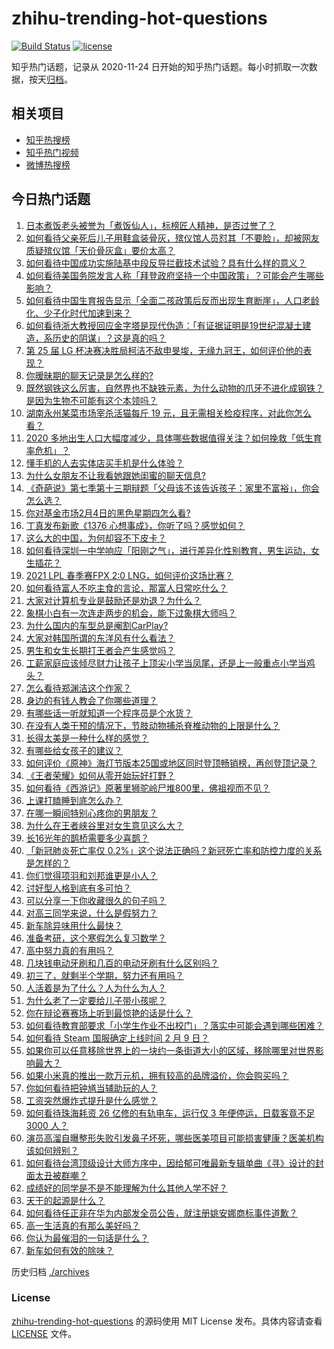 # zhihu-trending-hot-questions

[![Build Status](https://github.com/justjavac/zhihu-trending-hot-questions/workflows/ci/badge.svg?branch=master)](https://github.com/justjavac/zhihu-trending-hot-questions/actions)
[![license](https://img.shields.io/github/license/justjavac/zhihu-trending-hot-questions)](https://github.com/justjavac/zhihu-trending-hot-questions/blob/master/LICENSE)

知乎热门话题，记录从 2020-11-24 日开始的知乎热门话题。每小时抓取一次数据，按天[归档](./archives)。

## 相关项目

- [知乎热搜榜](https://github.com/justjavac/zhihu-trending-top-search)
- [知乎热门视频](https://github.com/justjavac/zhihu-trending-hot-video)
- [微博热搜榜](https://github.com/justjavac/weibo-trending-hot-search)

## 今日热门话题

<!-- BEGIN -->
<!-- 最后更新时间 Fri Feb 05 2021 06:01:34 GMT+0800 (CST) -->
1. [日本煮饭老头被誉为「煮饭仙人」，标榜匠人精神，是否过誉了？](https://www.zhihu.com/question/56773677)
1. [如何看待父亲死后儿子用鞋盒装骨灰，殡仪馆人员怼其「不要脸」，却被网友质疑殡仪馆「天价骨灰盒」要价太高？](https://www.zhihu.com/question/441101618)
1. [如何看待中国成功实施陆基中段反导拦截技术试验？具有什么样的意义？](https://www.zhihu.com/question/442907371)
1. [如何看待美国务院发言人称「拜登政府坚持一个中国政策」？可能会产生哪些影响？](https://www.zhihu.com/question/442788478)
1. [如何看待中国生育报告显示「全面二孩政策后反而出现生育断崖」，人口老龄化、少子化时代加速到来？](https://www.zhihu.com/question/442679833)
1. [如何看待浙大教授回应金字塔是现代伪造：「有证据证明是19世纪混凝土建造，系历史的阴谋」？这是真的吗？](https://www.zhihu.com/question/442684518)
1. [第 25 届 LG 杯决赛决胜局柯洁不敌申旻埈，无缘九冠王，如何评价他的表现？](https://www.zhihu.com/question/442835662)
1. [你暧昧期的聊天记录是怎么样的?](https://www.zhihu.com/question/356579521)
1. [既然钢铁这么厉害，自然界也不缺铁元素，为什么动物的爪牙不进化成钢铁？是因为生物不可能有这个本领吗？](https://www.zhihu.com/question/442527208)
1. [湖南永州某菜市场宰杀活猫每斤 19 元，且无需相关检疫程序，对此你怎么看？](https://www.zhihu.com/question/442836265)
1. [2020 多地出生人口大幅度减少，具体哪些数据值得关注？如何挽救「低生育率危机」？](https://www.zhihu.com/question/442415462)
1. [懂手机的人去实体店买手机是什么体验？](https://www.zhihu.com/question/442650451)
1. [为什么女朋友不让我看她跟她闺蜜的聊天信息?](https://www.zhihu.com/question/411657705)
1. [《奇葩说》第七季第十三期辩题「父母该不该告诉孩子：家里不富裕」，你会怎么选？](https://www.zhihu.com/question/442875176)
1. [你对基金市场2月4日的黑色星期四怎么看?](https://www.zhihu.com/question/442804794)
1. [丁真发布新歌《1376 心想事成》，你听了吗？感觉如何？](https://www.zhihu.com/question/442786562)
1. [这么大的中国，为何却容不下皮卡？](https://www.zhihu.com/question/48425484)
1. [如何看待深圳一中学响应「阳刚之气」，进行差异化性别教育，男生运动，女生插花？](https://www.zhihu.com/question/442690393)
1. [2021 LPL 春季赛FPX 2:0 LNG，如何评价这场比赛？](https://www.zhihu.com/question/442866971)
1. [如何看待富人不吃主食的言论，那富人日常吃什么？](https://www.zhihu.com/question/442494190)
1. [大家对计算机专业是鼓励还是劝退？为什么？](https://www.zhihu.com/question/442500879)
1. [象棋小白有一次连走两步的机会，能下过象棋大师吗？](https://www.zhihu.com/question/442313342)
1. [为什么国内的车型总是阉割CarPlay?](https://www.zhihu.com/question/437691000)
1. [大家对韩国所谓的东洋风有什么看法？](https://www.zhihu.com/question/440395108)
1. [男生和女生长期打王者会产生感觉吗？](https://www.zhihu.com/question/381907583)
1. [工薪家庭应该倾尽财力让孩子上顶尖小学当凤尾，还是上一般重点小学当鸡头？](https://www.zhihu.com/question/442447670)
1. [怎么看待郑渊洁这个作家？](https://www.zhihu.com/question/336686884)
1. [身边的有钱人教会了你哪些道理？](https://www.zhihu.com/question/430653175)
1. [有哪些话一听就知道一个程序员是个水货？](https://www.zhihu.com/question/439598096)
1. [在没有人类干预的情况下，节肢动物捕杀脊椎动物的上限是什么？](https://www.zhihu.com/question/419117531)
1. [长得太美是一种什么样的感觉？](https://www.zhihu.com/question/430297692)
1. [有哪些给女孩子的建议？](https://www.zhihu.com/question/315676658)
1. [如何评价《原神》海灯节版本25国或地区同时登顶畅销榜，再创登顶记录？](https://www.zhihu.com/question/442709204)
1. [《王者荣耀》如何从零开始玩好打野？](https://www.zhihu.com/question/311865436)
1. [如何看待《西游记》原著里狮驼岭尸堆800里，佛祖视而不见？](https://www.zhihu.com/question/441627356)
1. [上课打瞌睡到底怎么办？](https://www.zhihu.com/question/39294193)
1. [在哪一瞬间特别心疼你的男朋友？](https://www.zhihu.com/question/324723408)
1. [为什么在王者峡谷里对女生意见这么大？](https://www.zhihu.com/question/441649645)
1. [长16光年的鹊桥需要多少喜鹊？](https://www.zhihu.com/question/437676937)
1. [「新冠肺炎死亡率仅 0.2%」这个说法正确吗？新冠死亡率和防控力度的关系是怎样的？](https://www.zhihu.com/question/442594800)
1. [你们觉得项羽和刘邦谁更是小人？](https://www.zhihu.com/question/442262265)
1. [讨好型人格到底有多可怕？](https://www.zhihu.com/question/268633341)
1. [可以分享一下你收藏很久的句子吗？](https://www.zhihu.com/question/351125495)
1. [对高三同学来说，什么是假努力？](https://www.zhihu.com/question/442765043)
1. [新车除异味用什么最快？](https://www.zhihu.com/question/335696056)
1. [准备考研，这个寒假怎么复习数学？](https://www.zhihu.com/question/436390533)
1. [高中努力真的有用吗？](https://www.zhihu.com/question/442364751)
1. [几块钱电动牙刷和几百的电动牙刷有什么区别吗？](https://www.zhihu.com/question/324119500)
1. [初三了，就剩半个学期，努力还有用吗？](https://www.zhihu.com/question/441873718)
1. [人活着是为了什么？人为什么为人？](https://www.zhihu.com/question/442030783)
1. [为什么老了一定要给儿子带小孩呢？](https://www.zhihu.com/question/337403631)
1. [你在辩论赛赛场上听到最惊艳的话是什么？](https://www.zhihu.com/question/442060907)
1. [如何看待教育部要求「小学生作业不出校门」？落实中可能会遇到哪些困难？](https://www.zhihu.com/question/442824057)
1. [如何看待 Steam 国服确定上线时间 2 月 9 日？](https://www.zhihu.com/question/442703586)
1. [如果你可以任意移除世界上的一块约一条街道大小的区域，移除哪里对世界影响最大？](https://www.zhihu.com/question/442291526)
1. [如果小米真的推出一款万元机，拥有较高的品牌溢价，你会购买吗？](https://www.zhihu.com/question/442714521)
1. [你如何看待把钟馗当辅助玩的人？](https://www.zhihu.com/question/407750591)
1. [工资突然爆炸式提升是什么感觉？](https://www.zhihu.com/question/68262075)
1. [如何看待珠海耗资 26 亿修的有轨电车，运行仅 3 年便停运，日载客竟不足 3000 人？](https://www.zhihu.com/question/442701794)
1. [演员高溜自曝整形失败引发鼻子坏死，哪些医美项目可能损害健康？医美机构该如何辨别？](https://www.zhihu.com/question/442637911)
1. [如何看待台湾顶级设计大师方序中，因给郁可唯最新专辑单曲《寻》设计的封面太丑被群嘲？](https://www.zhihu.com/question/442678973)
1. [成绩好的同学是不是不能理解为什么其他人学不好？](https://www.zhihu.com/question/440822975)
1. [天干的起源是什么？](https://www.zhihu.com/question/24997298)
1. [如何看待任正非在华为内部发全员公告，就注册姚安娜商标事件道歉？](https://www.zhihu.com/question/442734895)
1. [高一生活真的有那么美好吗？](https://www.zhihu.com/question/412925978)
1. [你认为最催泪的一句话是什么？](https://www.zhihu.com/question/428747344)
1. [新车如何有效的除味？](https://www.zhihu.com/question/22236938)
<!-- END -->

历史归档 [./archives](./archives)

### License

[zhihu-trending-hot-questions](https://github.com/justjavac/zhihu-trending-hot-questions) 的源码使用 MIT License 发布。具体内容请查看 [LICENSE](./LICENSE) 文件。
